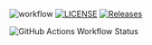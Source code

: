 ![workflow](https://github.com/Ye-Wint-Thu/devops/actions/workflows/main.yml/badge.svg)
[![LICENSE](https://img.shields.io/github/license/Ye-Wint-Thu/devops.svg?style=flat-square)](https://github.com/Ye-Wint-Thu/devops/blob/master/LICENSE)
[![Releases](https://img.shields.io/github/release/Ye-Wint-Thu/devops/all.svg?style=flat-square)](https://github.com/Ye-Wint-Thu/devops/releases)

![GitHub Actions Workflow Status](https://img.shields.io/github/actions/workflow/status/Ye-Wint-Thu/devops/develop?style=flat-square)
